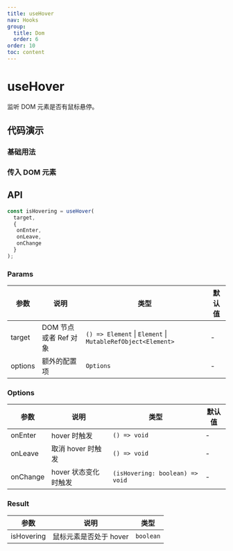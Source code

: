 ```yaml
---
title: useHover
nav: Hooks
group:
  title: Dom
  order: 6
order: 10
toc: content
---
```


# useHover

监听 DOM 元素是否有鼠标悬停。

## 代码演示

### 基础用法

<code src="./demo/demo1.tsx"></code>

### 传入 DOM 元素

<code src="./demo/demo2.tsx"></code>

## API

```javascript
const isHovering = useHover(
  target,
  {
   onEnter,
   onLeave,
   onChange
  }
);
```

### Params

| 参数    | 说明                  | 类型                                                        | 默认值 |
| ------- | --------------------- | ----------------------------------------------------------- | ------ |
| target  | DOM 节点或者 Ref 对象 | `() => Element` \| `Element` \| `MutableRefObject<Element>` | -      |
| options | 额外的配置项          | `Options`                                                   | -      |

### Options

| 参数     | 说明                 | 类型                            | 默认值 |
| -------- | -------------------- | ------------------------------- | ------ |
| onEnter  | hover 时触发         | `() => void`                    | -      |
| onLeave  | 取消 hover 时触发    | `() => void`                    | -      |
| onChange | hover 状态变化时触发 | `(isHovering: boolean) => void` | -      |

### Result

| 参数       | 说明                   | 类型      |
| ---------- | ---------------------- | --------- |
| isHovering | 鼠标元素是否处于 hover | `boolean` |
